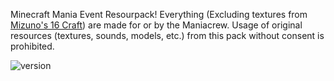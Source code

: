 Minecraft Mania Event Resourpack! Everything (Excluding textures from [Mizuno's 16 Craft](https://mizunomcmemo.blogspot.com/2023/06/mizunos-16-craft-java-edition-120.html)) are made for or by the Maniacrew. Usage of original resources (textures, sounds, models, etc.) from this pack without consent is prohibited.

![version](https://img.shields.io/badge/Minecraft-1.20.1-8403fc?style=for-the-badge) 


